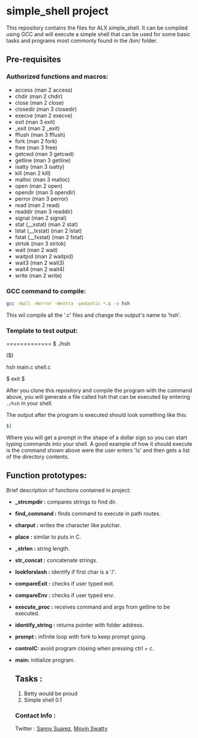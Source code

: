# simple_shell project
This repository contains the files for ALX simple_shell. It can be compiled using GCC and will execute a simple shell that can be used for some basic tasks and programs most commonly found in the /bin/ folder.
## Pre-requisites
### Authorized functions and macros:
- access (man 2 access)
- chdir (man 2 chdir)
- close (man 2 close)
- closedir (man 3 closedir)
- execve (man 2 execve)
- exit (man 3 exit)
- _exit (man 2 _exit)
- fflush (man 3 fflush)
- fork (man 2 fork)
- free (man 3 free)
- getcwd (man 3 getcwd)
- getline (man 3 getline)
- isatty (man 3 isatty)
- kill (man 2 kill)
- malloc (man 3 malloc)
- open (man 2 open)
- opendir (man 3 opendir)
- perror (man 3 perror)
- read (man 2 read)
- readdir (man 3 readdir)
- signal (man 2 signal)
- stat (__xstat) (man 2 stat)
- lstat (__lxstat) (man 2 lstat)
- fstat (__fxstat) (man 2 fstat)
- strtok (man 3 strtok)
- wait (man 2 wait)
- waitpid (man 2 waitpid)
- wait3 (man 2 wait3)
- wait4 (man 2 wait4)
- write (man 2 write)

### GCC command to compile:
```bash
gcc -Wall -Werror -Wextra -pedantic *.c -o hsh
```
This wil compile all the '.c' files and change the output's name to 'hsh'.

### Template to test output:
============= $ ./hsh

($)

hsh main.c shell.c

$ exit $

After you clone this repository and compile the program with the command above, you will generate a file called hsh that can be executed by entering <code>./hsh</code> in your shell.

The output after the program is executed should look something like this:
```bash
$|
```
Where you will get a prompt in the shape of a dollar sign so you can start typing commands into your shell. A good example of how it should execute is the command shown above were the user enters 'ls' and then gets a list of the directory contents.

## Function prototypes:
Brief description of functions contained in project:
- **_strcmpdir :** compares strings to find dir.
- **find_command :** finds command to execute in path routes.
- **charput :** writes the character like putchar.
- **place :** similar to puts in C.
- **_strlen :** string length.
- **str_concat :** concatenate strings.
- **lookforslash :** identify if first char is a '/'.
- **compareExit :** checks if user typed exit.
- **compareEnv :** checks if user typed env.
- **execute_proc :** receives command and args from getline to be executed.
- **identify_string :** returns pointer with folder address.
- **prompt :** infinite loop with fork to keep prompt going.
- **controlC:** avoid program closing when pressing ctrl + c.
- **main:** initialize program.

  ## Tasks :
  1. Betty would be proud
  2. Simple shell 0.1
  ### Contact Info :
  Twitter : [Sanny Suarez](https://twitter.com/itz_sanni), [Movin Swatty](https://twitter.com/swattymovin)
  
